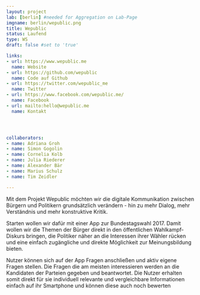 ```yaml
---
layout: project
lab: [berlin] #needed for Aggregation on Lab-Page
imgname: berlin/wepublic.png
title: Wepublic
status: Laufend
type: WS
draft: false #set to 'true'

links:
- url: https://www.wepublic.me
  name: Website
- url: https://github.com/wepublic
  name: Code auf Github
- url: https://twitter.com/wepublic_me
  name: Twitter
- url: https://www.facebook.com/wepublic.me/
  name: Facebook
- url: mailto:hello@wepublic.me
  name: Kontakt




collaborators:
- name: Adriana Groh
- name: Simon Gogolin
- name: Cornelia Kolb
- name: Julia Riederer
- name: Alexander Bär
- name: Marius Schulz
- name: Tim Zeidler

---
```


Mit dem Projekt Wepublic möchten wir die digitale Kommunikation zwischen Bürgern und Politikern grundsätzlich verändern - hin zu mehr Dialog, mehr Verständnis und mehr konstruktive Kritik.

Starten wollen wir dafür mit einer App zur Bundestagswahl 2017. Damit wollen wir die Themen der Bürger direkt in den öffentlichen Wahlkampf-Diskurs bringen, die Politiker näher an die Interessen ihrer Wähler rücken und eine einfach zugängliche und direkte Möglichkeit zur Meinungsbildung bieten.

Nutzer können sich auf der App Fragen anschließen und aktiv eigene Fragen stellen. Die Fragen die am meisten interessieren werden an die Kandidaten der Parteien gegeben und beantwortet. Die Nutzer erhalten somit direkt für sie individuell relevante und vergleichbare Informationen einfach auf ihr Smartphone und können diese auch noch bewerten
